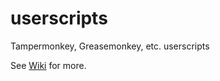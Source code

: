 # userscripts
Tampermonkey, Greasemonkey, etc. userscripts 

See [Wiki] for more.

[wiki]: https://github.com/gerib/userscripts/wiki
